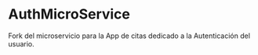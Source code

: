 # AuthMicroService
Fork del microservicio para la App de citas dedicado a la Autenticación del usuario.
